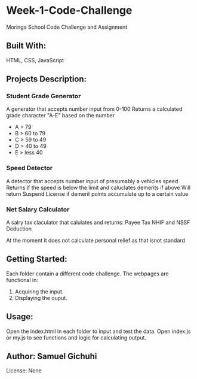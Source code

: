 # Week-1-Code-Challenge
Moringa School Code Challenge and Assignment

## Built With:
HTML, CSS, JavaScript

## Projects Description:

### Student Grade Generator
A generator that accepts number input from 0-100
Returns a calculated grade character "A-E" based on the number
- A > 79
- B > 60 to 79
- C > 59 to 49
- D > 40 to 49
- E > less 40

### Speed Detector
A detector that accepts number input of presumably a vehicles speed
Returns if the speed is below the limit and caluclates demerits if above
Will return Suspend License if demerit points accumulate up to a certain value

### Net Salary Calculator
A salry tax claculator that calulates and returns:
Payee Tax
NHIF and NSSF Deduction

At the moment it does not calculate personal relief 
as that isnot standard


## Getting Started:
Each folder contain a different code challenge. 
The webpages are functional in: 
1. Acquiring the input.
2. Displaying the ouput.


## Usage:
Open the index.html in each folder to input and test the data.
Open index.js or my.js to see functions and logic for calculating output.

## Author: Samuel Gichuhi
License: None

